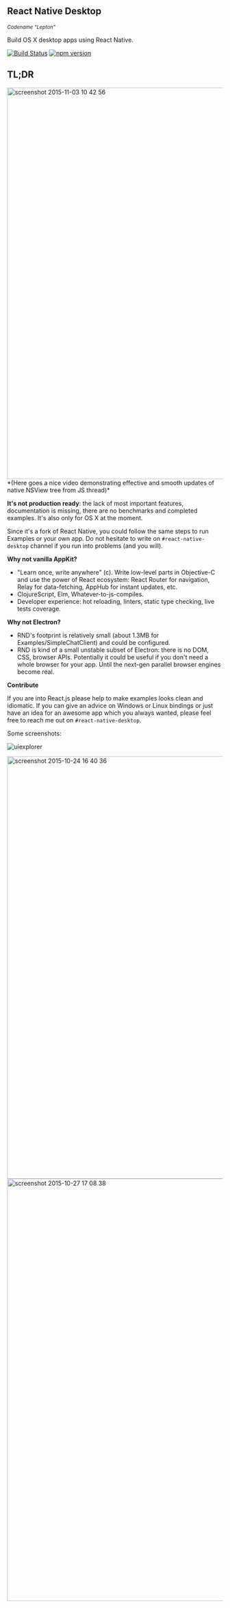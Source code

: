 ## React Native Desktop
<sup>*Codename "Lepton"*</sup>

Build OS X desktop apps using React Native.

[![Build Status](https://travis-ci.org/ptmt/react-native-desktop.svg)](https://travis-ci.org/ptmt/react-native-desktop)
[![npm version](https://badge.fury.io/js/react-native-desktop.svg)](https://badge.fury.io/js/react-native-desktop)

## TL;DR

<img width="914" alt="screenshot 2015-11-03 10 42 56" src="https://cloud.githubusercontent.com/assets/1004115/10905298/8c4e31bc-8219-11e5-8375-d43066e51c66.png">
*(Here goes a nice video demonstrating effective and smooth updates of native NSView tree from JS thread)*

**It's not production ready**: the lack of most important features, documentation is missing, there are no benchmarks and completed examples. It's also only for OS X at the moment.

Since it's a fork of React Native, you could follow the same steps to run Examples or your own app. Do not hesitate to write on `#react-native-desktop` channel if you run into problems (and you will).

**Why not vanilla AppKit?**

- "Learn once, write anywhere" (c). Write low-level parts in Objective-C and use the power of React ecosystem: React Router for navigation, Relay for data-fetching, AppHub for instant updates, etc.
- ClojureScript, Elm, Whatever-to-js-compiles.
- Developer experience: hot reloading, linters, static type checking, live tests coverage.

**Why not Electron?**

- RND's footprint is relatively small (about 1.3MB for Examples/SimpleChatClient) and could be configured.
- RND is kind of a small unstable subset of Electron: there is no DOM, CSS, browser APIs. Potentially it could be useful if you don't need a whole browser for your app. Until the next-gen parallel browser engines become real.

**Contribute**

If you are into React.js please help to make examples looks clean and idiomatic. If you can give an advice on Windows or Linux bindings or just have an idea for an awesome app which you always wanted, please feel free to reach me out on `#react-native-desktop`.

Some screenshots:

![uiexplorer](https://cloud.githubusercontent.com/assets/1004115/10608147/311445b0-7757-11e5-9ef7-2e76107e4bb7.png)

<img width="986" alt="screenshot 2015-10-24 16 40 36" src="https://cloud.githubusercontent.com/assets/1004115/10710169/c1bc7d06-7a65-11e5-8bab-4f89ecae26c3.png">

<img width="986" alt="screenshot 2015-10-27 17 08 38" src="https://cloud.githubusercontent.com/assets/1004115/10756317/0ee807ec-7cc5-11e5-8fe4-6aaa8a9f7858.png">
